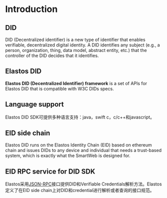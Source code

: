 # Introduction

## DID

DID (Decentralized identifier) is a new type of identifier that enables verifiable, decentralized digital identity. A DID identifies any subject (e.g., a person, organization, thing, data model, abstract entity, etc.) that the controller of the DID decides that it identifies.

## Elastos DID

**Elastos DID (Decentralized Identifier) framework** is a set of APIs for Elastos DID that is compatible with W3C DIDs specs.

## Language support

Elastos DID SDK可提供多种语言支持：java，swift c，c/c++和javascript。

## EID side chain

Elastos DID runs on the Elastos Identity Chain (EID) based on ethereum chain and issues DIDs to any device and individual that needs a trust-based system, which is exactly what the SmartWeb is designed for.

## EID RPC service for DID SDK

Elastos采用[JSON-RPC](https://www.jsonrpc.org/specification)接口提供DID和Verifiable Credentials解析方法。Elastos定义了在EID side chain上对DID和credential进行解析或者查询的接口规范。
